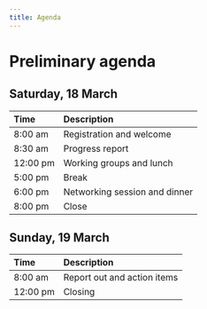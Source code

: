 ```yaml
---
title: Agenda
---
```


# Preliminary agenda

## Saturday, 18 March

| Time     | Description                   |
|:---------|:------------------------------|
| 8:00 am  | Registration and welcome      |
| 8:30 am  | Progress report               |
| 12:00 pm | Working groups and lunch      |
| 5:00 pm  | Break                         |
| 6:00 pm  | Networking session and dinner |
| 8:00 pm  | Close                         |

## Sunday, 19 March

| Time     | Description                                 |
|:---------|:--------------------------------------------|
| 8:00 am  | Report out and action items                 |
| 12:00 pm | Closing                                     |
